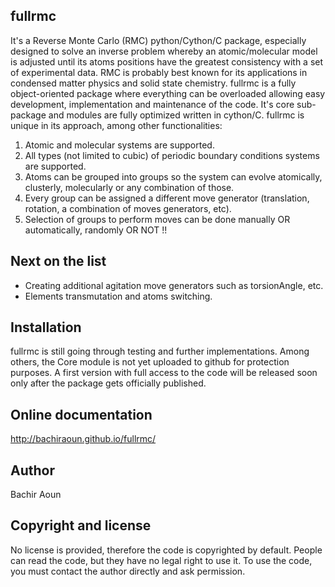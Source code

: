 ## fullrmc
It's a Reverse Monte Carlo (RMC) python/Cython/C package, especially designed to solve an inverse 
problem whereby an atomic/molecular model is adjusted until its atoms positions have the greatest 
consistency with a set of experimental data. RMC is probably best known for its applications in 
condensed matter physics and solid state chemistry. fullrmc is a fully object-oriented package 
where everything can be overloaded allowing easy development, implementation and maintenance of the code. 
It's core sub-package and modules are fully optimized written in cython/C. fullrmc is unique in its approach, 
among other functionalities:

1. Atomic and molecular systems are supported.
2. All types (not limited to cubic) of periodic boundary conditions systems are supported.
3. Atoms can be grouped into groups so the system can evolve atomically, clusterly, molecularly or any combination of those.
4. Every group can be assigned a different move generator (translation, rotation, a combination of moves generators, etc).
5. Selection of groups to perform moves can be done manually OR automatically, randomly OR NOT !!

## Next on the list
* Creating additional agitation move generators such as torsionAngle, etc.
* Elements transmutation and atoms switching.

## Installation
fullrmc is still going through testing and further implementations. 
Among others, the Core module is not yet uploaded to github for protection purposes. 
A first version with full access to the code will be released soon only after the package gets officially published.

## Online documentation
http://bachiraoun.github.io/fullrmc/

## Author
Bachir Aoun

## Copyright and license
No license is provided, therefore the code is copyrighted by default. 
People can read the code, but they have no legal right to use it. To use the code, 
you must contact the author directly and ask permission.
